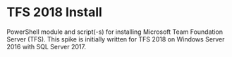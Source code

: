 # TFS 2018 Install

PowerShell module and script(-s) for installing Microsoft Team Foundation Server (TFS).
This spike is initially written for TFS 2018 on Windows Server 2016 with SQL Server 2017.
